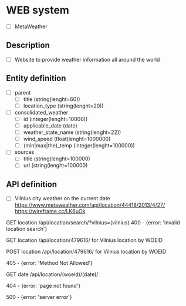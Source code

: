 # WEB system
- [ ] MetaWeather

## Description
- [ ] Website to provide weather information all around the world

## Entity definition
- [ ] parent
    - [ ] title (string(lenght=60))
    - [ ] location_type (string(lenght=20))
- [ ] consolidated_weather
    - [ ] id (integer(lenght=10000))
    - [ ] applicable_date (date)
    - [ ] weather_state_name (string(lenght=22))
    - [ ] wind_speed (float(lenght=1000000)
    - [ ] (min|max|the)_temp (integer(lenght=100000))
- [ ] sources
    - [ ] title (string(lenght=100000)
    - [ ] url (string(lenght=100000)

## API definition
- [ ] Vilnius city weather on the current date https://www.metaweather.com/api/location/44418/2013/4/27/
https://wireframe.cc/LK6uOk

GET location /api/location/search/?vilnius=(vilnius) 
400 - {error: 'invalid location search'}

GET location /api/location/479616/ for Vilnius location by WOEID

POST location /api/location/479616/ for Vilnius location by WOEID

405 - {error: 'Method Not Allowed'}

GET date /api/location/(woeid)/(date)/


404 - {error: 'page not found'}

500 - {error: 'server error'}
